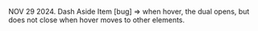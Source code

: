 NOV 29 2024.
Dash Aside Item [bug] => when hover, the dual opens, but does not close when hover moves to other elements.
